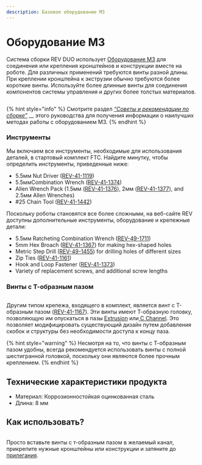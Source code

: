 ```yaml
---
description: Базовое оборудование M3
---
```


# Оборудование M3



Система сборки REV DUO использует [Оборудование M3](https://www.revrobotics.com/ftc/hardware/fasteners/) для соединения или крепления кронштейнов и конструкции вместе на роботе. Для различных применений требуются винты разной длины. При креплении кронштейна к экструзии обычно требуются более короткие винты. Используйте более длинные винты для соединения компонентов системы управления и других более толстых материалов.

<figure><img src="https://2589213514-files.gitbook.io/~/files/v0/b/gitbook-legacy-files/o/assets%2F-M5yw0n8IneF5-9ybLjT%2F-MBdaAEM_fx2eAmY_r3b%2F-MBdecpvUjZ0yPGnieHq%2FM3_Nut_Nyloc_Nut_Hex_Head_Screw.png?alt=media&#x26;token=c9c22723-35b9-4ad9-9525-584301d881c8" alt=""><figcaption></figcaption></figure>

{% hint style="info" %}
Смотрите раздел [_“Советы и рекомендации по сборке”_](broken-reference) __ этого руководства для получения информации о наилучших методах работы с оборудованием M3.
{% endhint %}

### Инструменты

Мы включаем все инструменты, необходимые для использования деталей, в стартовый комплект FTC. Найдите минутку, чтобы определить инструменты, приведенные ниже:

* 5.5мм Nut Driver ([REV-41-1119](https://www.revrobotics.com/rev-41-1119/))
* 5.5ммCombination Wrench ([REV-41-1374](https://www.revrobotics.com/rev-41-1374/))
* Allen Wrench Pack (1.5мм ([REV-41-1376](https://www.revrobotics.com/rev-41-1376/)), 2мм ([REV-41-1377](https://www.revrobotics.com/rev-41-1377/)), and 2.5мм Allen Wrenches)&#x20;
* \#25 Chain Tool ([REV-41-1442](https://www.revrobotics.com/rev-41-1442/))

Поскольку роботы становятся все более сложными, на веб-сайте REV доступны дополнительные инструменты, оборудование и крепежные детали:

* 5.5мм Ratcheting Combination Wrench ([REV-49-1711](https://www.revrobotics.com/rev-49-1711/))&#x20;
* 5mm Hex Broach ([REV-41-1367](https://www.revrobotics.com/rev-41-1367/)) for making hex-shaped holes&#x20;
* Metric Step Drill ([REV-49-1455](https://www.revrobotics.com/rev-49-1455/)) for drilling holes of different sizes
* Zip Ties ([REV-41-1161](https://www.revrobotics.com/rev-41-1161/))
* Hook and Loop Fastener ([REV-41-1373](https://www.revrobotics.com/rev-41-1373/))&#x20;
* Variety of replacement screws, and additional screw lengths

### Винты с Т-образным пазом

<figure><img src="https://2589213514-files.gitbook.io/~/files/v0/b/gitbook-legacy-files/o/assets%2F-M5yw0n8IneF5-9ybLjT%2F-MBdaAEM_fx2eAmY_r3b%2F-MBdeggMe8oZqZuzjWyJ%2FM3_T_Slot_Screw-01.png?alt=media&#x26;token=31b0fbec-87ec-4d6a-a380-08fec297f98d" alt=""><figcaption></figcaption></figure>

Другим типом крепежа, входящего в комплект, является винт с Т-образным пазом ([REV-41-1167](https://www.revrobotics.com/rev-41-1167/)). Эти винты имеют Т-образную головку, позволяющую им опускаться в пазы [Extrusion](https://www.revrobotics.com/ftc/structure/15mm-extrusion/) или[ C Channel](https://www.revrobotics.com/competition/ftc/structure/channel/). Это позволяет модифицировать существующий дизайн путем добавления скобок и структуры без необходимости доступа к концу паза.

{% hint style="warning" %}
Несмотря на то, что винты с Т-образным пазом удобны, всегда рекомендуется использовать винты с полной шестигранной головкой, поскольку они являются более прочным креплением.
{% endhint %}



## Технические характеристики продукта

* Материал: Коррозионностойкая оцинкованная сталь
* Длина: 8 мм

## Как использовать?

<figure><img src="https://2589213514-files.gitbook.io/~/files/v0/b/gitbook-x-prod.appspot.com/o/spaces%2FH9K1InCLC1ZxIkdPJt31%2Fuploads%2FW0iVhFEB0bS4CHFQP4wB%2Ft-slot%20drop%20ins.png?alt=media&#x26;token=c8ecfee0-0d0a-4cc4-b7dc-17be7f5e1860" alt=""><figcaption></figcaption></figure>

Просто вставьте винты с т-образным пазом в желаемый канал, прикрепите нужные кронштейны или конструкции и затяните до [прилегания](broken-reference).&#x20;

